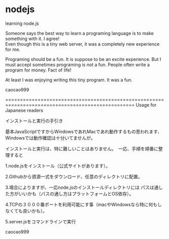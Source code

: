 # nodejs
learning node.js


Someone says the best way to learn a programing language is to make something with it. I agree!  
Even though this is a tiny web server, it was a completely new experience for me.

Programing should be a fun.  It is suppose to be an excite experience. 
But I must accept sometimes programing is not a fun. 
People often write a program for money.  Fact of life!

At least I was enjoying writing this  tiny program. It was a fun.

caocao999

==================================================================================================
Usage for Japanese readers

インストールと実行の手引き

基本JavaScriptですからWindowsであれMacであれ動作するもの思われます、
Windowsでは動作確認は十分いてませんが。

インストールと実行は、特に難しいことはありません。　一応、手順を順番に整理すると

1.node.jsをインストール（公式サイトがあります）。

2.Githubから資源一式をダウンロード、任意のディレクトリに配置。

3.場合によりますが、一応node.jsのインストールディレクトリには
  パスは通した方がいいかも（パスの通し方はプラットフォームとOS依存）。

4.TCPの３０００番ポートを利用可能にす事（macやWindowsなら特に何もしなくても良いかも）。

5.server.jsをコマンドラインで実行

caocao999










